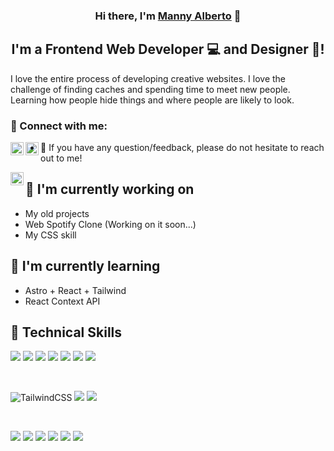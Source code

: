 <h3 align="center">
Hi there, I'm <a href="https://www.canva.com/design/DAFakp7Bigw/XYSyhImlESyQpno1ZhuaDw/edit" target="_blank" rel="noreferrer">Manny Alberto</a> 👋
</h3>

<h2 align="center">
I'm a Frontend Web Developer 💻 and Designer 🎨!
</h2> 

I love the entire process of developing creative websites. I love the challenge of finding caches and spending time to meet new people. Learning how people hide things and where people are likely to look.

### 🤝 Connect with me:

<a href="https://www.linkedin.com/in/yushi95/"><img align="left" src="https://linkedin.com/in/manny-alberto-de-leon-hernandez-524118267" alt="Manny-27 | LinkedIn" width="21px"/></a>
<a href="https://instagram.com/yushi.95"><img align="left" src="https://www.instagram.com/" alt="Manny-27 | Instagram" width="21px"/></a>
- 💬 If you have any question/feedback, please do not hesitate to reach out to me!

<a href="https://www.linkedin.com/in/yushi95/"><img align="left" src="https://raw.githubusercontent.com/yushi1007/yushi1007/main/images/linkedin.svg" alt="Yu Shi | LinkedIn" width="21px"/></a>

## 🔭 I'm currently working on

- My old projects
- Web Spotify Clone (Working on it soon...)
- My CSS skill

## 🌱 I'm currently learning

- Astro + React + Tailwind
- React Context API

## 💼 Technical Skills

![](https://img.shields.io/badge/Code-React-informational?style=flat&logo=react&color=61DAFB)
![](https://img.shields.io/badge/Code-Redux-informational?style=flat&logo=Redux&color=764ABC)
![](https://img.shields.io/badge/Code-JavaScript-informational?style=flat&logo=JavaScript&color=F7DF1E)
![](https://img.shields.io/badge/Code-HTML5-informational?style=flat&logo=HTML5&color=E34F26)
![](https://img.shields.io/badge/Code-PostgreSQL-informational?style=flat&logo=PostgreSQL&color=336791)
![](https://img.shields.io/badge/Code-SQLite-informational?style=flat&logo=SQLite&color=003B57)
![](https://img.shields.io/badge/Code-astro-%232C2052.svg?style=flat&logo=astro&logoColor=white)

</br>

![TailwindCSS](https://img.shields.io/badge/Style-tailwindcss-%2338B2AC.svg?style=flat&logo=tailwind-css&logoColor=white)
![](https://img.shields.io/badge/Style-CSS3-informational?style=flat&logo=CSS3&color=1572B6)
![](https://img.shields.io/badge/Style-styled--components-informational?style=flat&logo=styled-components&color=DB7093)


</br>

![](https://img.shields.io/badge/Tools-Figma-informational?style=flat&logo=Figma&color=F24E1E)
![](https://img.shields.io/badge/Tools-NPM-informational?style=flat&logo=NPM&color=CB3837)
![](https://img.shields.io/badge/Tools-Netlify-informational?style=flat&logo=netlify&color=00C7B7)
![](https://img.shields.io/badge/Tools-Git-informational?style=flat&logo=Git&color=F05032)
![](https://img.shields.io/badge/Tools-GitHub-informational?style=flat&logo=GitHub&color=181717)
![](https://img.shields.io/badge/Tools-vite-%23646CFF.svg?style=flat&logo=vite&logoColor=white)

